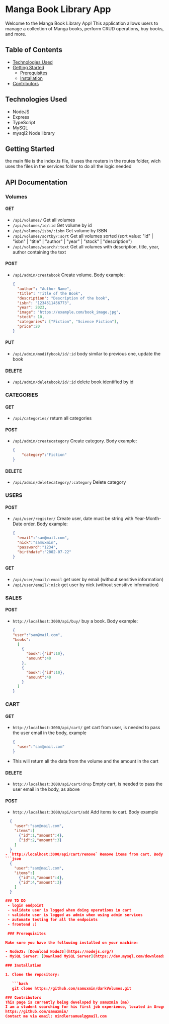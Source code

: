 # Manga Book Library App

Welcome to the Manga Book Library App! This application allows users to manage a collection of Manga books, perform CRUD operations, buy books, and more.

## Table of Contents

- [Technologies Used](#technologies-used)
- [Getting Started](#getting-started)
  - [Prerequisites](#prerequisites)
  - [Installation](#installation)
- [Contributors](#contributors)


## Technologies Used

- NodeJS
- Express
- TypeScript
- MySQL
- mysql2 Node library

## Getting Started
the main file is the index.ts file, it uses the routers in the routes folder, wich uses the files in the services folder to do all the logic needed

## API Documentation

### Volumes

#### GET

- `/api/volumes/` Get all volumes
- `/api/volumes/id/:id` Get volume by id
- `/api/volumes/isbn/:isbn` Get volume by ISBN
- `/api/volumes/sortby/:sort` Get all volumes sorted (sort value: "id" | "isbn" | "title" | "author" | "year" | "stock" | "description")
- `/api/volumes/search/:text` Get all volumes with description, title, year, author containing the text

#### POST

- `/api/admin/createbook` Create volume. Body example:
  ```json
  {
    "author": "Author Name",
    "title": "Title of the Book",
    "description": "Description of the book",
    "isbn": "1234511456773",
    "year": 2023,
    "image": "https://example.com/book_image.jpg",
    "stock": 10,
    "categories": ["Fiction", "Science Fiction"],
    "price":20
  }
#### PUT
- `/api/admin/modifybook/id/:id` body similar to previous one, update the book

#### DELETE
- `/api/admin/deletebook/id/:id` delete book identified by id

### CATEGORIES
#### GET
- `/api/categories/` return all categories
#### POST
- `/api/admin/createcategory` Create category. Body example:
  ```json
  {
	  "category":"Fiction"
  }
#### DELETE
- `/api/admin/deletecategory/:category` Delete category

### USERS
#### POST
- `/api/user/register/` Create user, date must be string with Year-Month-Date order. Body example: 
  ```json
  {
    "email":"sam@mail.com",
    "nick":"samuxmin",
    "password":"1234",
    "birthdate":"2002-07-22"
  }

#### GET
- `/api/user/email/:email` get user by email (without sensitive information)
- `/api/user/email/:nick` get user by nick (without sensitive information)
### SALES
#### POST
- `http://localhost:3000/api/buy/` buy a book. Body example:
  ```json
  {
  "user":"sam@mail.com",
  "books":
    [
      {
        "book":{"id":10},
        "amount":40
      },
      {
        "book":{"id":10},
        "amount":40
      }
    ]
  }
### CART
#### GET
- `http://localhost:3000/api/cart/` get cart from user, is needed to pass the user email in the body, example
  ```json
  {
    "user":"sam@mail.com"
  }
- This will return all the data from the volume and the amount in the cart

#### DELETE
- `http://localhost:3000/api/cart/drop` Empty cart, is needed to pass the user email in the body, as above
#### POST
- `http://localhost:3000/api/cart/add` Add items to cart. Body example
```json
  {
    "user":"sam@mail.com",
    "items":[
      {"id":1,"amount":4},
      {"id":2,"amount":3}
    ]
  }
- `http://localhost:3000/api/cart/remove` Remove items from cart. Body example
```json
  {
    "user":"sam@mail.com",
    "items":[
      {"id":3,"amount":4},
      {"id":4,"amount":3}
    ]
  }

### TO DO
 - login endpoint
 - validate user is logged when doing operations in cart
 - validate user is logged as admin when using admin services
 - automate testing for all the endpoints
 - frontend :)

 ### Prerequisites

Make sure you have the following installed on your machine:

- NodeJS: [Download NodeJS](https://nodejs.org/)
- MySQL Server: [Download MySQL Server](https://dev.mysql.com/downloads/)

### Installation

1. Clone the repository:

   ```bash
   git clone https://github.com/samuxmin/darkVolumes.git

### Contributors
This page is currently being developed by samuxmin (me)
I am a student searching for his first job experience, located in Uruguay
https://github.com/samuxmin/
Contact me via email: mindlersamuel@gmail.com